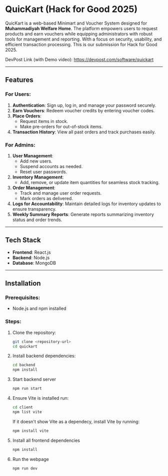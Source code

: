 # QuicKart (Hack for Good 2025) 

QuicKart is a web-based Minimart and Voucher System designed for **Muhammadiyah Welfare Home**. The platform empowers users to request products and earn vouchers while equipping administrators with robust tools for management and reporting. With a focus on security, usability, and efficient transaction processing. This is our submission for Hack for Good 2025. 

DevPost Link (with Demo video): https://devpost.com/software/quickart

---

## Features  

### For Users:  
1. **Authentication**: Sign up, log in, and manage your password securely.  
2. **Earn Vouchers**: Redeem voucher credits by entering voucher codes.  
3. **Place Orders**:  
   - Request items in stock.  
   - Make pre-orders for out-of-stock items.  
4. **Transaction History**: View all past orders and track purchases easily.  

### For Admins:  
1. **User Management**:  
   - Add new users.  
   - Suspend accounts as needed.  
   - Reset user passwords.  
2. **Inventory Management**:  
   - Add, remove, or update item quantities for seamless stock tracking.  
3. **Order Management**:  
   - Track and manage user order requests.  
   - Mark orders as delivered.  
4. **Logs for Accountability**: Maintain detailed logs for inventory updates to ensure transparency.  
5. **Weekly Summary Reports**: Generate reports summarizing inventory status and order trends.  

---

## Tech Stack  

- **Frontend**: React.js  
- **Backend**: Node.js  
- **Database**: MongoDB  

---

## Installation  

### Prerequisites:  
- Node.js and npm installed    

### Steps:  
1. Clone the repository:  
   ```bash  
   git clone <repository-url>  
   cd quickart
   ```

2. Install backend dependencies:
   ```bash
   cd backend
   npm install  
   ```

3. Start backend server
   ```bash
   npm run start  
   ```
   
4. Ensure Vite is installed
   run: 
    ```bash
   cd client
   npm list vite  
   ```

    If it doesn't show Vite as a dependecy, install Vite by running:
   ```bash
   npm install vite  
   ```
6. Install all frontend dependencies
   ```bash
   npm install 
   ```

7. Run the webpage
    ```bash
   npm run dev  
   ```


